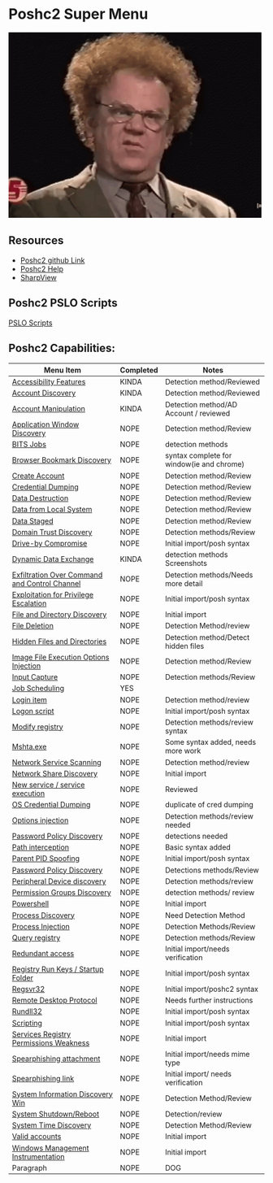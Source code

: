 # Poshc2 Super Menu 

![confusion](../Resources/gifs/confused-no.gif)


## Resources
- [Poshc2 github Link](https://github.com/nettitude/PoshC2)  
- [Poshc2 Help](poshC2_help_v8.md)
- [SharpView](https://github.com/tevora-threat/SharpView)

## Poshc2 PSLO Scripts

[PSLO Scripts](Poshc2/pslo_scripts/README.md)

## Poshc2 Capabilities:

| Menu Item                                                                       | Completed | Notes                                    |
|---------------------------------------------------------------------------------|-----------|------------------------------------------|
| [Accessibility Features](instructions/Accessibility_features.md)                | KINDA      | Detection method/Reviewed                                      |
| [Account Discovery](instructions/Account_Discovery.md)                          | KINDA      | Detection method/Reviewed                               |
| [Account Manipulation](instructions/Account_manipulation.md)                    | KINDA      | Detection method/AD Account / reviewed                                     |
| [Application Window Discovery](instructions/Application_windows_discorvery.md)  | NOPE      | Detection method/Review                                      |
| [BITS Jobs](instructions/BITS_Jobs.md)                                          | NOPE      | detection methods                        |
| [Browser Bookmark Discovery](instructions/Browser_bookmark_discovery.md)        | NOPE      | syntax complete for window(ie and chrome)                                      |
| [Create Account](instructions/Create_account.md)                                | NOPE      | Detection method/Review                                      |
| [Credential Dumping](instructions/Credential_Dumping.md)                        | NOPE      | Detection method/Review                                      |
| [Data Destruction](instructions/Data_destruction.md)                            | NOPE      | Detection method/Review                                      |
| [Data from Local System](instructions/Data_from_local_system.md)                | NOPE      | Detection method/Review                                      |
| [Data Staged](instructions/Data_Staged.md)                                      | NOPE      | Detection method/Review                                      |
| [Domain Trust Discovery](/Poshc2/instructions/Domain_Trust_Discovery.md)        | NOPE      | Detection methods/Review                                      |
| [Drive-by Compromise](/Poshc2/instructions/Drive-by_compromise.md)              | NOPE      | Initial import/posh syntax                                      |
| [Dynamic Data Exchange](instructions/Dynamic_Data_Exchange.md)                  | KINDA     | detection methods Screenshots            |
| [Exfiltration Over Command and Control Channel](instructions/Exfiltration_over_command_and_control_channel.md)| NOPE      | Detection methods/Needs more detail                                      |
| [Exploitation for Privilege Escalation](instructions/Exploitation_for_privilege_escalation.md) | NOPE      | Initial import/posh syntax                                      |
| [File and Directory Discovery](instructions/File_And_Directory_Permissions_Modification.md)    | NOPE      | Initial import                                      |
| [File Deletion](instructions/File_deletion.md)                                  | NOPE      | Detection Method/review                                      |
| [Hidden Files and Directories](instructions/Hidden_files_and_directories.md)    | NOPE      | Detection method/Detect hidden files                          |
| [Image File Execution Options Injection](/Poshc2/instructions/Image_file_execution_options_injection.md)| NOPE      | Detection method/Review
| [Input Capture](/Poshc2/instructions/Input_capture.md)                          | NOPE      | Detection methods/Review
| [Job Scheduling](instructions/Job_Scheduling.md)                                | YES       |                                       |
| [Login item](instructions/Login_item.md)                                        | NOPE      | Detection method/review                           |
| [Logon script](instructions/Logon_Scripts.md)                                   | NOPE      | Initial import/posh syntax         |
| [Modify registry](instructions/Modify_registry.md)                              | NOPE      | Detection methods/review syntax                                      |
| [Mshta.exe](instructions/MSHTA.MD)                                              | NOPE      | Some syntax added, needs more work        |
| [Network Service Scanning](/Poshc2/instructions/Network_Service_scanning.md)    | NOPE      | Detection method/review   |
| [Network Share Discovery](instructions/Network_share_discovery.md)              | NOPE      | Initial import                                      |
| [New service / service execution](instructions/New_Service_Server_Execution.md) | NOPE      | Reviewed                           |
| [OS Credential Dumping](instructions/Credential_Dumping.md)                     | NOPE      | duplicate of cred dumping                                     |
| [Options injection](instructions/Options_injection.md)                          | NOPE      | Detection methods/review needed |
| [Password Policy Discovery](instructions/Password_policy_discovery.md)          | NOPE      |  detections needed                                      |
| [Path interception](instructions/Path_Interception.md)                          | NOPE      | Basic syntax added                                      |
| [Parent PID Spoofing](instructions/Parent_PID_spoofing.md)                      | NOPE      | Initial import/posh syntax                                      |
| [Password Policy Discovery](/Poshc2/instructions/Password_policy_discovery.md)  | NOPE      | Detections methods/Review                                      |
| [Peripheral Device discovery](instructions/Peripheral_Device_Discovery.md)      | NOPE      | Detection methods/review        |
| [Permission Groups Discovery](/Poshc2/instructions/Permission_groups_discovery.md)| NOPE      | detection methods/ review          |
| [Powershell](instructions/PowerShell.md)                                        | NOPE      | Initial import                                      |
| [Process Discovery](instructions/Process_Discovery.md)                          | NOPE      | Need Detection Method                    |
| [Process Injection](instructions/Process_injection.md)                          | NOPE      | Detection Methods/Review                                      |
| [Query registry](instructions/Query_Registry.md)                                | NOPE      | Detection methods/Review                                     |
| [Redundant access](instructions/Reduntant_access.md)                            | NOPE      | Initial import/needs verification                                      |
| [Registry Run Keys / Startup Folder](instructions/Registry_run_keys_startup_folder.md)| NOPE      | Initial import/posh syntax                                      |
| [Regsvr32](/Poshc2/instructions/Regsvr32.md)                                    | NOPE      | Initial import/poshc2 syntax                                      |
| [Remote Desktop Protocol](instructions/Remote_desktop_protocol.md)              | NOPE      | Needs further instructions                                      |
| [Rundll32](instructions/Rundll32.md)                                            | NOPE      | Initial import/posh syntax                                      |
| [Scripting](instructions/Scripting.md)                                          | NOPE      | Initial import/posh syntax                                      |
| [Services Registry Permissions Weakness](Poshc2/instructions/Service_registry_permissions_weakness.md)| NOPE      | Initial import                                      |
| [Spearphishing attachment](instructions/Spearfishing_attachment.md)             | NOPE      | Initial import/needs mime type           |
| [Spearphishing link](instructions/Spearfishing_Link.md)                         | NOPE      | Initial import/ needs verification       |
| [System Information Discovery Win](/Poshc2/instructions/System_Information%20_Discovery_Win.md)| NOPE      | Detection Method/Review
| [System Shutdown/Reboot](instructions/System_shutdown_reboot.md)                | NOPE      | Detection/review                                      |
| [System Time Discovery](instructions/System_time_discovery.md)                  | NOPE      | Detection Method/Review |
| [Valid accounts](instructions/Valid_accounts.md)                                | NOPE      | Initial import                                      |
| [Windows Management Instrumentation](instructions/Windows_Managment_Instrumentation.md)| NOPE      | Initial import                                      |
| Paragraph                                                                       | NOPE      | DOG                                      |
